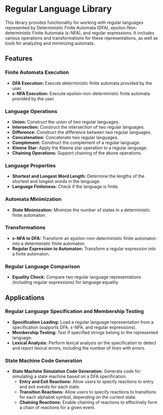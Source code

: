 # Regular Language Library

This library provides functionality for working with regular languages represented by Deterministic Finite Automata (DFA), epsilon-Non-deterministic Finite Automata (ε-NFA), and regular expressions. It includes various operations and transformations for these representations, as well as tools for analyzing and minimizing automata.

## Features

### Finite Automata Execution
- **DFA Execution:** Execute deterministic finite automata provided by the user.
- **ε-NFA Execution:** Execute epsilon-non-deterministic finite automata provided by the user.

### Language Operations
- **Union:** Construct the union of two regular languages.
- **Intersection:** Construct the intersection of two regular languages.
- **Difference:** Construct the difference between two regular languages.
- **Concatenation:** Concatenate two regular languages.
- **Complement:** Construct the complement of a regular language.
- **Kleene Star:** Apply the Kleene star operation to a regular language.
- **Chaining Operations:** Support chaining of the above operations.

### Language Properties
- **Shortest and Longest Word Length:** Determine the lengths of the shortest and longest words in the language.
- **Language Finiteness:** Check if the language is finite.

### Automata Minimization
- **State Minimization:** Minimize the number of states in a deterministic finite automaton.

### Transformations
- **ε-NFA to DFA:** Transform an epsilon-non-deterministic finite automaton into a deterministic finite automaton.
- **Regular Expression to Automaton:** Transform a regular expression into a finite automaton.

### Regular Language Comparison
- **Equality Check:** Compare two regular language representations (including regular expressions) for language equality.

## Applications

### Regular Language Specification and Membership Testing
- **Specification Loading:** Load a regular language representation from a specification (supports DFA, ε-NFA, and regular expressions).
- **Membership Testing:** Test if specified strings belong to the represented language.
- **Lexical Analysis:** Perform lexical analysis on the specification to detect and report lexical errors, including the number of lines with errors.

### State Machine Code Generation
- **State Machine Simulation Code Generation:** Generate code for simulating a state machine based on a DFA specification.
  - **Entry and Exit Reactions:** Allow users to specify reactions to entry and exit events for each state.
  - **Transition Reactions:** Allow users to specify reactions to transitions for each alphabet symbol, depending on the current state.
  - **Chaining Reactions:** Enable chaining of reactions to effectively form a chain of reactions for a given event.
